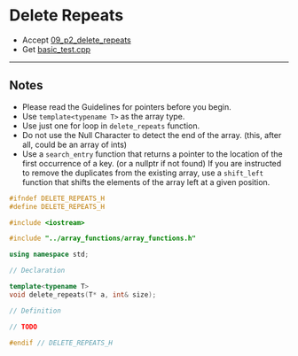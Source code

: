 # Delete Repeats

- Accept [09_p2_delete_repeats](https://classroom.github.com/a/FtIOrYhs)
- Get [basic_test.cpp](basic_test.cpp)

---

## Notes

- Please read the Guidelines for pointers before you begin. 
- Use `template<typename T>` as the array type.
- Use just one for loop in `delete_repeats` function.
- Do not use the Null Character to detect the end of the array. (this, after all, could be an array of ints)
- Use a `search_entry` function that returns a pointer to the location of the first occurrence of a key. (or a nullptr if not found)
If you are instructed to remove the duplicates from the existing array, use a `shift_left` function that shifts the elements of the array left at a given position.

```c++
#ifndef DELETE_REPEATS_H
#define DELETE_REPEATS_H

#include <iostream>

#include "../array_functions/array_functions.h"

using namespace std;

// Declaration

template<typename T>
void delete_repeats(T* a, int& size);

// Definition

// TODO

#endif // DELETE_REPEATS_H
```
